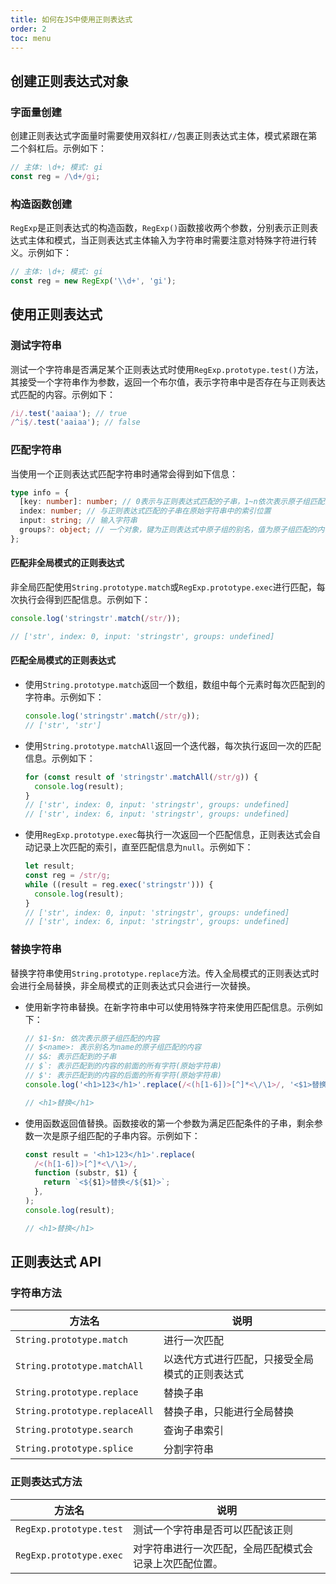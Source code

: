 ```yaml
---
title: 如何在JS中使用正则表达式
order: 2
toc: menu
---
```


## 创建正则表达式对象

### 字面量创建

创建正则表达式字面量时需要使用双斜杠`//`包裹正则表达式主体，模式紧跟在第二个斜杠后。示例如下：

```javascript
// 主体: \d+; 模式: gi
const reg = /\d+/gi;
```

### 构造函数创建

`RegExp`是正则表达式的构造函数，`RegExp()`函数接收两个参数，分别表示正则表达式主体和模式，当正则表达式主体输入为字符串时需要注意对特殊字符进行转义。示例如下：

```javascript
// 主体: \d+; 模式: gi
const reg = new RegExp('\\d+', 'gi');
```

## 使用正则表达式

### 测试字符串

测试一个字符串是否满足某个正则表达式时使用`RegExp.prototype.test()`方法，其接受一个字符串作为参数，返回一个布尔值，表示字符串中是否存在与正则表达式匹配的内容。示例如下：

```javascript
/i/.test('aaiaa'); // true
/^i$/.test('aaiaa'); // false
```

### 匹配字符串

当使用一个正则表达式匹配字符串时通常会得到如下信息：

```typescript
type info = {
  [key: number]: number; // 0表示与正则表达式匹配的子串，1~n依次表示原子组匹配的内容
  index: number; // 与正则表达式匹配的子串在原始字符串中的索引位置
  input: string; // 输入字符串
  groups?: object; // 一个对象，键为正则表达式中原子组的别名，值为原子组匹配的内容
};
```

#### 匹配非全局模式的正则表达式

非全局匹配使用`String.prototype.match`或`RegExp.prototype.exec`进行匹配，每次执行会得到匹配信息。示例如下：

```javascript
console.log('stringstr'.match(/str/));

// ['str', index: 0, input: 'stringstr', groups: undefined]
```

#### 匹配全局模式的正则表达式

- 使用`String.prototype.match`返回一个数组，数组中每个元素时每次匹配到的字符串。示例如下：

  ```javascript
  console.log('stringstr'.match(/str/g));
  // ['str', 'str']
  ```

- 使用`String.prototype.matchAll`返回一个迭代器，每次执行返回一次的匹配信息。示例如下：

  ```javascript
  for (const result of 'stringstr'.matchAll(/str/g)) {
    console.log(result);
  }
  // ['str', index: 0, input: 'stringstr', groups: undefined]
  // ['str', index: 6, input: 'stringstr', groups: undefined]
  ```

- 使用`RegExp.prototype.exec`每执行一次返回一个匹配信息，正则表达式会自动记录上次匹配的索引，直至匹配信息为`null`。示例如下：

  ```javascript
  let result;
  const reg = /str/g;
  while ((result = reg.exec('stringstr'))) {
    console.log(result);
  }
  // ['str', index: 0, input: 'stringstr', groups: undefined]
  // ['str', index: 6, input: 'stringstr', groups: undefined]
  ```

### 替换字符串

替换字符串使用`String.prototype.replace`方法。传入全局模式的正则表达式时会进行全局替换，非全局模式的正则表达式只会进行一次替换。

- 使用新字符串替换。在新字符串中可以使用特殊字符来使用匹配信息。示例如下：

  ```javascript
  // $1-$n: 依次表示原子组匹配的内容
  // $<name>: 表示别名为name的原子组匹配的内容
  // $&: 表示匹配到的子串
  // $`: 表示匹配到的内容的前面的所有字符(原始字符串)
  // $': 表示匹配到的内容的后面的所有字符(原始字符串)
  console.log('<h1>123</h1>'.replace(/<(h[1-6])>[^]*<\/\1>/, '<$1>替换</$1>'));

  // <h1>替换</h1>
  ```

- 使用函数返回值替换。函数接收的第一个参数为满足匹配条件的子串，剩余参数一次是原子组匹配的子串内容。示例如下：

  ```javascript
  const result = '<h1>123</h1>'.replace(
    /<(h[1-6])>[^]*<\/\1>/,
    function (substr, $1) {
      return `<${$1}>替换</${$1}>`;
    },
  );
  console.log(result);

  // <h1>替换</h1>
  ```

## 正则表达式 API

### 字符串方法

| 方法名                        | 说明                                           |
| ----------------------------- | ---------------------------------------------- |
| `String.prototype.match`      | 进行一次匹配                                   |
| `String.prototype.matchAll`   | 以迭代方式进行匹配，只接受全局模式的正则表达式 |
| `String.prototype.replace`    | 替换子串                                       |
| `String.prototype.replaceAll` | 替换子串，只能进行全局替换                     |
| `String.prototype.search`     | 查询子串索引                                   |
| `String.prototype.splice`     | 分割字符串                                     |

### 正则表达式方法

| 方法名                  | 说明                                                   |
| ----------------------- | ------------------------------------------------------ |
| `RegExp.prototype.test` | 测试一个字符串是否可以匹配该正则                       |
| `RegExp.prototype.exec` | 对字符串进行一次匹配，全局匹配模式会记录上次匹配位置。 |
